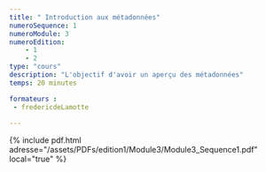 ```yaml
---
title: " Introduction aux métadonnées"
numeroSequence: 1
numeroModule: 3
numeroEdition:
    - 1
    - 2
type: "cours"
description: "L'objectif d'avoir un aperçu des métadonnées"
temps: 20 minutes

formateurs : 
 - fredericdeLamotte
  
---
```


{% include pdf.html adresse="/assets/PDFs/edition1/Module3/Module3_Sequence1.pdf" local="true" %}
